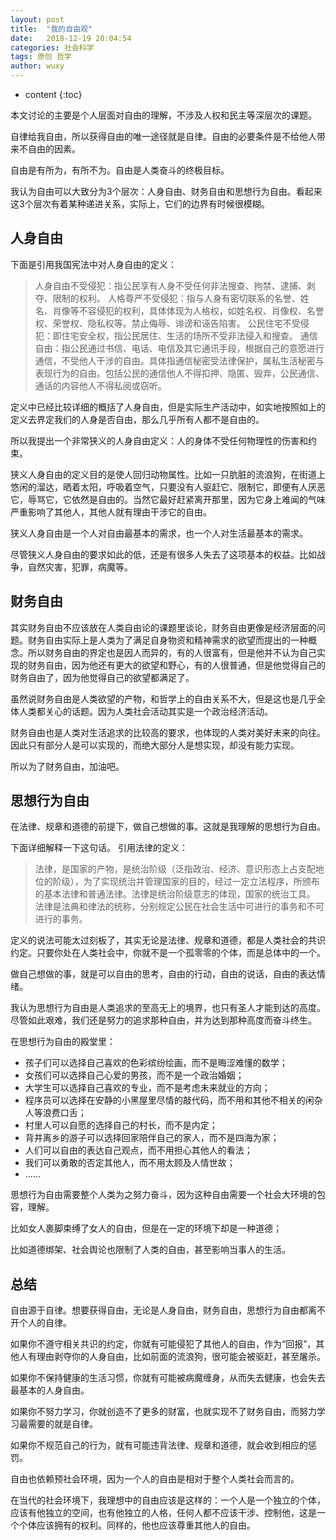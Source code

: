 ```yaml
---
layout: post
title:  "我的自由观"
date:   2018-12-19 20:04:54
categories: 社会科学
tags: 原创 哲学
author: wuxy
---
```


* content
{:toc}

本文讨论的主要是个人层面对自由的理解，不涉及人权和民主等深层次的课题。

自律给我自由，所以获得自由的唯一途径就是自律。自由的必要条件是不给他人带来不自由的因素。

自由是有所为，有所不为。自由是人类奋斗的终极目标。

我认为自由可以大致分为3个层次：人身自由、财务自由和思想行为自由。看起来这3个层次有着某种递进关系，实际上，它们的边界有时候很模糊。

## 人身自由

下面是引用我国宪法中对人身自由的定义：
>人身自由不受侵犯：指公民享有人身不受任何非法搜查、拘禁、逮捕、剥夺、限制的权利。
人格尊严不受侵犯：指与人身有密切联系的名誉、姓名、肖像等不容侵犯的权利，具体体现为人格权，如姓名权、肖像权、名誉权、荣誉权、隐私权等。禁止侮辱、诽谤和诬告陷害。
公民住宅不受侵犯：即住宅安全权，指公民居住、生活的场所不受非法侵入和搜查。
通信自由：指公民通过书信、电话、电信及其它通讯手段，根据自己的意愿进行通信，不受他人干涉的自由。具体指通信秘密受法律保护，属私生活秘密与表现行为的自由。包括公民的通信他人不得扣押、隐匿、毁弃，公民通信、通话的内容他人不得私阅或窃听。

定义中已经比较详细的概括了人身自由，但是实际生产活动中，如实地按照如上的定义去界定我们的人身是否自由，那么几乎所有人都不是自由的。

所以我提出一个非常狭义的人身自由定义：人的身体不受任何物理性的伤害和约束。

狭义人身自由的定义目的是使人回归动物属性。比如一只肮脏的流浪狗，在街道上悠闲的溜达，晒着太阳，呼吸着空气，只要没有人驱赶它、限制它，即便有人厌恶它，辱骂它，它依然是自由的。当然它最好赶紧离开那里，因为它身上难闻的气味严重影响了其他人，其他人就有理由干涉它的自由。

狭义人身自由是一个人对自由最基本的需求，也一个人对生活最基本的需求。

尽管狭义人身自由的要求如此的低，还是有很多人失去了这项基本的权益。比如战争，自然灾害，犯罪，病魔等。


## 财务自由

其实财务自由不应该放在人类自由论的课题里谈论，财务自由更像是经济层面的问题。财务自由实际上是人类为了满足自身物资和精神需求的欲望而提出的一种概念。所以财务自由的界定也是因人而异的，有的人很富有，但是他并不认为自己实现的财务自由，因为他还有更大的欲望和野心，有的人很普通，但是他觉得自己的财务自由了，因为他觉得自己的欲望都满足了。

虽然说财务自由是人类欲望的产物，和哲学上的自由关系不大，但是这也是几乎全体人类都关心的话题。因为人类社会活动其实是一个政治经济活动。

财务自由也是人类对生活追求的比较高的要求，也体现的人类对美好未来的向往。因此只有部分人是可以实现的，而绝大部分人是想实现，却没有能力实现。

所以为了财务自由，加油吧。

## 思想行为自由

在法律、规章和道德的前提下，做自己想做的事。这就是我理解的思想行为自由。

下面详细解释一下这句话。
引用法律的定义：
>法律，是国家的产物，是统治阶级（泛指政治、经济、意识形态上占支配地位的阶级），为了实现统治并管理国家的目的，经过一定立法程序，所颁布的基本法律和普通法律。法律是统治阶级意志的体现，国家的统治工具。
法律是法典和律法的统称，分别规定公民在社会生活中可进行的事务和不可进行的事务。

定义的说法可能太过刻板了，其实无论是法律、规章和道德，都是人类社会的共识约定。只要你处在人类社会中，你就不是一个孤零零的个体，而是总体中的一个。

做自己想做的事，就是可以自由的思考，自由的行动，自由的说话，自由的表达情绪。

我认为思想行为自由是人类追求的至高无上的境界，也只有圣人才能到达的高度。尽管如此艰难，我们还是努力的追求那种自由，并为达到那种高度而奋斗终生。

在思想行为自由的殿堂里：
- 孩子们可以选择自己喜欢的色彩缤纷绘画，而不是晦涩难懂的数学；
- 女孩们可以选择自己心爱的男孩，而不是一个政治婚姻；
- 大学生可以选择自己喜欢的专业，而不是考虑未来就业的方向；
- 程序员可以选择在安静的小黑屋里尽情的敲代码，而不用和其他不相关的闲杂人等浪费口舌；
- 村里人可以自愿的选择自己的村长，而不是内定；
- 背井离乡的游子可以选择回家陪伴自己的家人，而不是四海为家；
- 人们可以自由的表达自己观点，而不用担心其他人的看法；
- 我们可以勇敢的否定其他人，而不用太顾及人情世故；
- ……

思想行为自由需要整个人类为之努力奋斗，因为这种自由需要一个社会大环境的包容，理解。

比如女人裹脚束缚了女人的自由，但是在一定的环境下却是一种道德；

比如道德绑架、社会舆论也限制了人类的自由，甚至影响当事人的生活。

## 总结

自由源于自律。想要获得自由，无论是人身自由，财务自由，思想行为自由都离不开个人的自律。

如果你不遵守相关共识的约定，你就有可能侵犯了其他人的自由，作为“回报”，其他人有理由剥夺你的人身自由，比如前面的流浪狗，很可能会被驱赶，甚至屠杀。

如果你不保持健康的生活习惯，你就有可能被病魔缠身，从而失去健康，也会失去最基本的人身自由。

如果你不努力学习，你就创造不了更多的财富，也就实现不了财务自由，而努力学习最需要的就是自律。

如果你不规范自己的行为，就有可能违背法律、规章和道德，就会收到相应的惩罚。

自由也依赖预社会环境，因为一个人的自由是相对于整个人类社会而言的。

在当代的社会环境下，我理想中的自由应该是这样的：一个人是一个独立的个体，应该有他独立的空间，也有他独立的人格，任何人都不应该干涉、控制他，这是一个个体应该拥有的权利。同样的，他也应该尊重其他人的自由。
